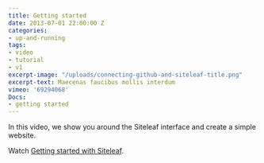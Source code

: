 ```yaml
---
title: Getting started
date: 2013-07-01 22:00:00 Z
categories:
- up-and-running
tags:
- video
- tutorial
- v1
excerpt-image: "/uploads/connecting-github-and-siteleaf-title.png"
excerpt-text: Maecenas faucibus mollis interdum
vimeo: '69294068'
Docs:
- getting started
---
```


In this video, we show you around the Siteleaf interface and create a simple website.

Watch <a href="http://vimeo.com/69294068">Getting started with Siteleaf</a>.
